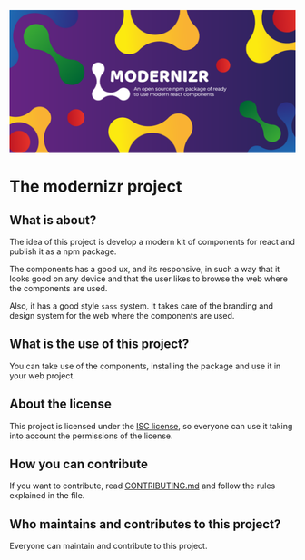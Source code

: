 ![wallpaper](image.png)

# The modernizr project

## What is about?

The idea of this project is develop a modern kit of components for react and publish it as a npm package.

The components has a good ux, and its responsive, in such a way that it looks good on any device and that the user likes to browse the web where the components are used.

Also, it has a good style `sass` system. It takes care of the branding and design system for the web where the components are used.

## What is the use of this project?

You can take use of the components, installing the package and use it in your web project.

## About the license

This project is licensed under the [ISC license](https://github.com/nilis24/custom-components/blob/master/LICENSE), so everyone can use it taking into account the permissions of the license.

## How you can contribute

If you want to contribute, read [CONTRIBUTING.md](CONTRIBUTING.md) and follow the rules explained in the file.

## Who maintains and contributes to this project?

Everyone can maintain and contribute to this project.
